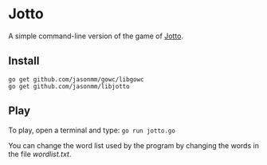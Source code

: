Jotto
=====

A simple command-line version of the game of [Jotto][0].

Install
-------

    go get github.com/jasonmm/gowc/libgowc
	go get github.com/jasonmm/libjotto

Play
----

To play, open a terminal and type: `go run jotto.go`

You can change the word list used by the program by changing the words in the 
file *wordlist.txt*.



[0]: https://en.wikipedia.org/wiki/Jotto 

